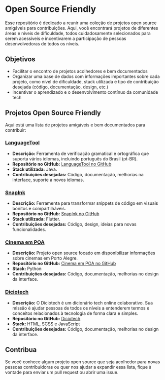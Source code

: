 # Open Source Friendly

Esse repositório é dedicado a reunir uma coleção de projetos open source amigáveis para contribuições. Aqui, você encontrará projetos de diferentes áreas e níveis de dificuldade, todos cuidadosamente selecionados para serem acessíveis e incentivarem a participação de pessoas desenvolvedoras de todos os níveis.

## Objetivos
- Facilitar o encontro de projetos acolhedores e bem documentados
- Organizar uma base de dados com informações importantes sobre cada projeto, como nível de dificuldade, stack utilizada e tipo de contribuição desejada (código, documentação, design, etc.)
- Incentivar o aprendizado e o desenvolvimento contínuo da comunidade tech

## Projetos Open Source Friendly
Aqui está uma lista de projetos amigáveis e bem documentados para contribuir:

### [LanguageTool](https://languagetool.org/)  
- **Descrição:** Ferramenta de verificação gramatical e ortográfica que suporta vários idiomas, incluindo português do Brasil (pt-BR).  
- **Repositório no GitHub:** [LanguageTool no GitHub](https://github.com/languagetool-org/languagetool)  
- **Stack utilizada:** Java.  
- **Contribuições desejadas:** Código, documentação, melhorias na interface, suporte a novos idiomas.   

### [SnapInk](https://snapink.vercel.app/)  
- **Descrição:** Ferramenta para transformar snippets de código em visuais bonitos e compartilháveis.  
- **Repositório no GitHub:** [SnapInk no GitHub](https://github.com/IldySilva/SnapInk)  
- **Stack utilizada:** Flutter.  
- **Contribuições desejadas:** Código, design, ideias para novas funcionalidades.  

### [Cinema em POA](https://github.com/cumbucadev/cinemaempoa)  
- **Descrição:** Projeto open source focado em disponibilizar informações sobre cinemas em Porto Alegre.  
- **Repositório no GitHub:** [Cinema em POA no GitHub](https://github.com/cumbucadev/cinemaempoa)
- **Stack:** Python
- **Contribuições desejadas:** Código, documentação, melhorias no design da interface.  

### [Diciotech](https://github.com/levxyca/diciotech)
- **Descrição:** O Diciotech é um dicionário tech online colaborativo. Sua missão é ajudar pessoas de todos os níveis a entenderem termos e conceitos relacionados à tecnologia de forma clara e simples. 
- **Repositório no GitHub:** [Diciotech](https://github.com/levxyca/diciotech)
- **Stack:** HTML, SCSS e JavaScript
- **Contribuições desejadas:** Código, documentação, melhorias no design da interface. 


## Contribua
Se você conhece algum projeto open source que seja acolhedor para novas pessoas contribuidoras ou quer nos ajudar a expandir essa lista, fique à vontade para enviar um pull request ou abrir uma issue.
